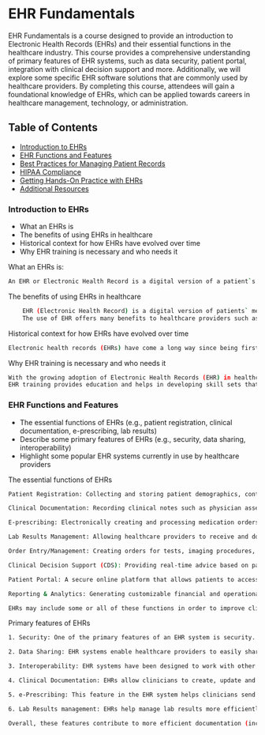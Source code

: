 # EHR Fundamentals

EHR Fundamentals is a course designed to provide an introduction to Electronic Health Records (EHRs) and their essential functions in the healthcare industry. This course provides a comprehensive understanding of primary features of EHR systems, such as data security, patient portal, integration with clinical decision support and more. Additionally, we will explore some specific EHR software solutions that are commonly used by healthcare providers. By completing this course, attendees will gain a foundational knowledge of EHRs, which can be applied towards careers in healthcare management, technology, or administration. 

## Table of Contents

- [Introduction to EHRs](##introduction)
- [EHR Functions and Features](#functions)
- [Best Practices for Managing Patient Records](#support)
- [HIPAA Compliance](#contributing)
- [Getting Hands-On Practice with EHRs](#gettinghandson)
- [Additional Resources](#addtitionalR)

### Introduction to EHRs
- What an EHRs is
- The benefits of using EHRs in healthcare
- Historical context for how EHRs have evolved over time
- Why EHR training is necessary and who needs it

What an EHRs is:

```sh
An EHR or Electronic Health Record is a digital version of a patient`s medical history containing all the information about the patient, such as their diagnoses, medications, allergies, lab results, and treatment plans. It is designed to store, manage and share patient health information securely and efficiently among different healthcare providers involved in the patient`s care
```
The benefits of using EHRs in healthcare
```sh
    EHR (Electronic Health Record) is a digital version of patients` medical records that contains all patient information, including medical history, medication, treatment plans, immunization dates, allergies, radiology images, and laboratory test results.
    The use of EHR offers many benefits to healthcare providers such as higher care quality, increased patient safety, improved workflows and productivity, better communication between healthcare providers, and more efficient management of medical data.
```
Historical context for how EHRs have evolved over time
```sh
Electronic health records (EHRs) have come a long way since being first developed in the 1960s. In the early days, EHR systems were rudimentary and lacked standardization, which led to poor adoption rates. However, over time, advancements in technology and regulatory requirements have driven the evolution and widespread adoption of EHRs. Today, EHRs are essential for healthcare providers, offering numerous benefits such as improved patient care, interoperability, and data analytics capabilities.
```
Why EHR training is necessary and who needs it
```sh
With the growing adoption of Electronic Health Records (EHR) in healthcare, it has become essential for healthcare providers to undergo EHR training. Proper training ensures that all the staff involved in patient care have a good understanding of how to use the EHR system accurately and effectively.
EHR training provides education and helps in developing skill sets that are necessary for managing patient records electronically. EHR training benefits all individuals involved in the healthcare industry, including doctors, nurses, pharmacists, medical billing specialists, administrators, and medical assistants. Regardless of the level of experience or specialization, everyone must go through EHR training to gain familiarity with these systems.
```
### EHR Functions and Features
- The essential functions of EHRs (e.g., patient registration, clinical documentation, e-prescribing, lab results)
- Describe some primary features of EHRs (e.g., security, data sharing, interoperability)
- Highlight some popular EHR systems currently in use by healthcare providers

The essential functions of EHRs

```sh
Patient Registration: Collecting and storing patient demographics, contact information, insurance details, and medical history.

Clinical Documentation: Recording clinical notes such as physician assessment, treatment plans, lab results, imaging reports, medications administered, and other pertinent health data.

E-prescribing: Electronically creating and processing medication orders - this feature helps to reduce medication errors and streamline the prescribing process.

Lab Results Management: Allowing healthcare providers to receive and document lab test results and track changes over time.

Order Entry/Management: Creating orders for tests, imaging procedures, or additional services, along with tracking their progress to ensure accurate and rapid delivery.

Clinical Decision Support (CDS): Providing real-time advice based on patients` diagnostic tests, clinical alerts, and warnings about potential drug interactions.

Patient Portal: A secure online platform that allows patients to access their medical records, schedule appointments, receive educational materials, and communicate securely with their healthcare providers.

Reporting & Analytics: Generating customizable financial and operational reports to evaluate the impact of EHR usage on revenue, cost, productivity, patient outcomes, and quality of care.

EHRs may include some or all of these functions in order to improve clinical workflow efficiency, increase interoperability between systems, reduce medical errors, enhance patient safety, and improve patient outcomes.
```

Primary features of EHRs

```sh
1. Security: One of the primary features of an EHR system is security. It helps protect patient data from unauthorized access and ensures that their sensitive information remains confidential.

2. Data Sharing: EHR systems enable healthcare providers to easily share patients’ health records with other healthcare providers authorized to access the data to ensure continuity of care for the patient.

3. Interoperability: EHR systems have been designed to work with other healthcare software solutions and systems. This feature allows data exchange between different systems or applications to improve care coordination and efficient care delivery.

4. Clinical Documentation: EHRs allow clinicians to create, update and store patient charts electronically. As a result, it reduces the need for paper documents, and the storage of physical files which may take up more space.

5. e-Prescribing: This feature in the EHR system helps clinicians send accurate electronic prescriptions to pharmacies, reducing errors and ensuring fast access to necessary medication.

6. Lab Results management: EHRs help manage lab results more efficiently by directly receiving them from the lab, automating workflow processes or notifications and streamlining the follow-up on abnormal results.

Overall, these features contribute to more efficient documentation (including all patient interactions such as visit notes, progress notes, orders, tests, results, etc.) and improved communication among clinicians as well as increased patient engagement and satisfaction.
```
